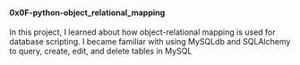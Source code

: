 #### 0x0F-python-object_relational_mapping
In this project, I learned about how object-relational mapping is used for database scripting. I became familiar with using MySQLdb and SQLAlchemy to query, create, edit, and delete tables in MySQL
